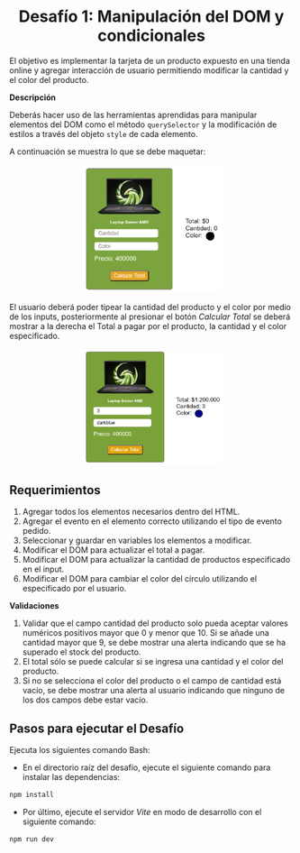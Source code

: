 <div align="center">

# Desafío 1: Manipulación del DOM y condicionales

</div>

El objetivo es implementar la tarjeta de un producto expuesto en una tienda online y agregar interacción de usuario permitiendo modificar la cantidad y el color del producto.

**Descripción**

Deberás hacer uso de las herramientas aprendidas para manipular elementos del DOM como el método `querySelector` y la modificación de estilos a través del objeto `style` de cada elemento.

A continuación se muestra lo que se debe maquetar:

<div align="center">

<img src="./public/images/screenshot_135424.png" width="250" heigh="300" />

</div>

El usuario deberá poder tipear la cantidad del producto y el color por medio de los inputs, posteriormente al presionar el botón *Calcular Total* se deberá mostrar a la derecha el Total a pagar por el producto, la cantidad y el color especificado.

<div align="center">

<img src="./public/images/screenshot_135510.png" width="250" heigh="300" />

</div>

## Requerimientos

1. Agregar todos los elementos necesarios dentro del HTML.
2. Agregar el evento en el elemento correcto utilizando el tipo de evento pedido.
3. Seleccionar y guardar en variables los elementos a modificar.
4. Modificar el DOM para actualizar el total a pagar.
5. Modificar el DOM para actualizar la cantidad de productos especificado en el input.
6. Modificar el DOM para cambiar el color del círculo utilizando el especificado por el usuario.

**Validaciones**
1. Validar que el campo cantidad del producto solo pueda aceptar valores numéricos positivos mayor que 0 y menor que 10. Si se añade una cantidad mayor que 9, se debe mostrar una alerta indicando que se ha superado el stock del producto.
2. El total sólo se puede calcular si se ingresa una cantidad y el color del producto.
3. Si no se selecciona el color del producto o el campo de cantidad está vacío, se debe mostrar una alerta al usuario indicando que ninguno de los dos campos debe estar vacío.

## Pasos para ejecutar el Desafío

Ejecuta los siguientes comando Bash:

- En el directorio raíz del desafío, ejecute el siguiente comando para instalar las dependencias:

```bash
npm install
```
- Por último, ejecute el servidor *Vite* en modo de desarrollo con el siguiente comando:

```bash
npm run dev
``` 
